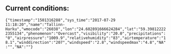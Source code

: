 ## Current conditions: 
 ``` {"timestamp":"1501316288","sys_time":"2017-07-29 11:18:20","name":"Tallinn-Harku","wmocode":"26038","lon":"24.602891666624284","lat":"59.398122222355134","phenomenon":"Overcast","visibility":"20.0","precipitations":"0","airpressure":"1009.9","relativehumidity":"83","airtemperature":"18.1","winddirection":"207","windspeed":"2.8","windspeedmax":"4.8","NA":"","NA":""} ```
